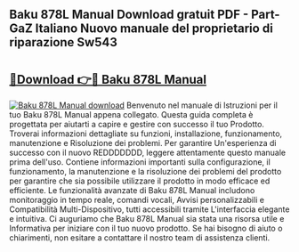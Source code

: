 ## Baku 878L Manual Download gratuit PDF - Part-GaZ Italiano Nuovo manuale del proprietario di riparazione Sw543

# <h2><a href="http://dfbod2.blite.top/?on=Baku+878L+Manual">🔗Download 👉🔴 Baku 878L Manual</a></h2>

[![Baku 878L Manual download](https://i.imgur.com/lujVjoI.png)](http://dfbod2.blite.top/?on=Baku+878L+Manual)
Benvenuto nel manuale di Istruzioni per il tuo Baku 878L Manual appena collegato. Questa guida completa è progettata per aiutarti a capire e gestire con successo il tuo Prodotto. Troverai informazioni dettagliate su funzioni, installazione, funzionamento, manutenzione e Risoluzione dei problemi. Per garantire Un'esperienza di successo con il nuovo REDDDDDDD, leggere attentamente questo manuale prima dell'uso. Contiene informazioni importanti sulla configurazione, il funzionamento, la manutenzione e la risoluzione dei problemi del prodotto per garantire che sia possibile utilizzare il prodotto in modo efficace ed efficiente. Le funzionalità avanzate di Baku 878L Manual includono monitoraggio in tempo reale, comandi vocali, Avvisi personalizzabili e Compatibilità Multi-Dispositivo, tutti accessibili tramite L'interfaccia elegante e intuitiva. Ci auguriamo che Baku 878L Manual sia stata una risorsa utile e Informativa per iniziare con il tuo nuovo prodotto. Se hai bisogno di aiuto o chiarimenti, non esitare a contattare il nostro team di assistenza clienti.
